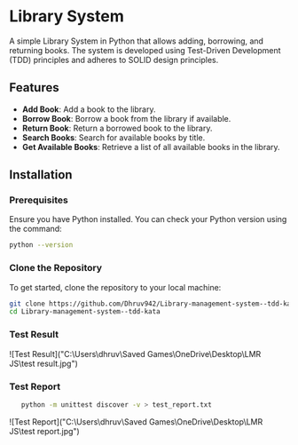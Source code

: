 # Library System

A simple Library System in Python that allows adding, borrowing, and returning books. The system is developed using Test-Driven Development (TDD) principles and adheres to SOLID design principles.

## Features

- **Add Book**: Add a book to the library.
- **Borrow Book**: Borrow a book from the library if available.
- **Return Book**: Return a borrowed book to the library.
- **Search Books**: Search for available books by title.
- **Get Available Books**: Retrieve a list of all available books in the library.

## Installation

### Prerequisites

Ensure you have Python installed. You can check your Python version using the command:

```bash
python --version
```

### Clone the Repository

To get started, clone the repository to your local machine:

```bash
git clone https://github.com/Dhruv942/Library-management-system--tdd-kata.git
cd Library-management-system--tdd-kata
```

### Test Result

![Test Result]("C:\Users\dhruv\Saved Games\OneDrive\Desktop\LMR JS\test result.jpg")

### Test Report

```bash
   python -m unittest discover -v > test_report.txt
```

![Test Report]("C:\Users\dhruv\Saved Games\OneDrive\Desktop\LMR JS\test report.jpg")
